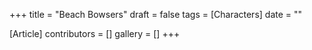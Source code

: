 +++
title = "Beach Bowsers"
draft = false
tags = [Characters]
date = ""

[Article]
contributors = []
gallery = []
+++